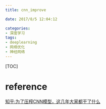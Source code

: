 ```yaml
---
title: cnn_improve

date: 2017/8/5 12:04:12

categories:
- 深度学习
tags:
- deeplearning
- 网络优化
- 神经网络
---
```

[TOC]





<!--more-->







# reference

[知乎:为了压榨CNN模型，这几年大家都干了什么](https://zhuanlan.zhihu.com/p/25797790)




